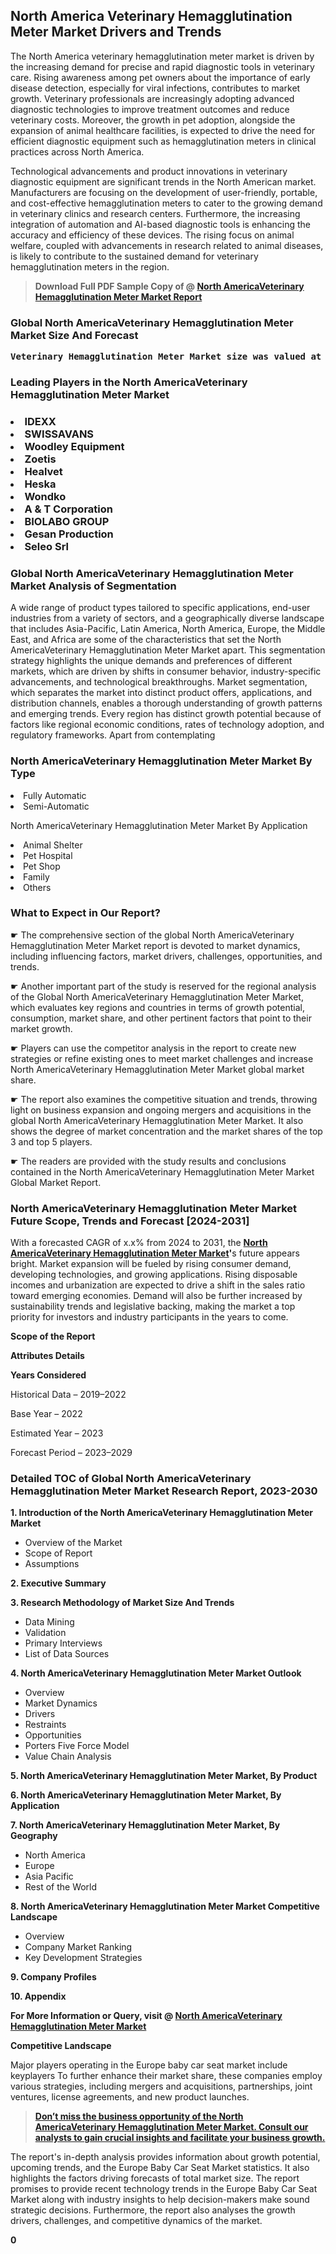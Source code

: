 <p><h2>North America Veterinary Hemagglutination Meter Market Drivers and Trends</h2><p>The North America veterinary hemagglutination meter market is driven by the increasing demand for precise and rapid diagnostic tools in veterinary care. Rising awareness among pet owners about the importance of early disease detection, especially for viral infections, contributes to market growth. Veterinary professionals are increasingly adopting advanced diagnostic technologies to improve treatment outcomes and reduce veterinary costs. Moreover, the growth in pet adoption, alongside the expansion of animal healthcare facilities, is expected to drive the need for efficient diagnostic equipment such as hemagglutination meters in clinical practices across North America.</p><p>Technological advancements and product innovations in veterinary diagnostic equipment are significant trends in the North American market. Manufacturers are focusing on the development of user-friendly, portable, and cost-effective hemagglutination meters to cater to the growing demand in veterinary clinics and research centers. Furthermore, the increasing integration of automation and AI-based diagnostic tools is enhancing the accuracy and efficiency of these devices. The rising focus on animal welfare, coupled with advancements in research related to animal diseases, is likely to contribute to the sustained demand for veterinary hemagglutination meters in the region.</p></p><blockquote id="" class=""><strong>Download Full PDF Sample Copy of @&nbsp;<a href="https://www.verifiedmarketreports.com/download-sample/?rid=232178&utm_source=GitHub-Jan&utm_medium=251" target="_blank">North AmericaVeterinary Hemagglutination Meter Market Report</a>&nbsp;&nbsp;</strong></blockquote><h3 id="" class=""><strong>Global&nbsp;North AmericaVeterinary Hemagglutination Meter Market Size And Forecast</strong></h3><pre class="reader-text-block__code-block"><strong>Veterinary Hemagglutination Meter Market size was valued at USD 0.15 Billion in 2022 and is projected to reach USD 0.25 Billion by 2030, growing at a CAGR of 7.5% from 2023 to 2030.</strong></pre><h3 id="" class="">Leading Players in the&nbsp;North AmericaVeterinary Hemagglutination Meter Market</h3><h3 class=""></Li><Li>IDEXX</Li><Li> SWISSAVANS</Li><Li> Woodley Equipment</Li><Li> Zoetis</Li><Li> Healvet</Li><Li> Heska</Li><Li> Wondko</Li><Li> A & T Corporation</Li><Li> BIOLABO GROUP</Li><Li> Gesan Production</Li><Li> Seleo Srl</h3><h3 id="" class="">Global&nbsp;North AmericaVeterinary Hemagglutination Meter Market Analysis of Segmentation</h3><p id="" class="">A wide range of product types tailored to specific applications, end-user industries from a variety of sectors, and a geographically diverse landscape that includes Asia-Pacific, Latin America, North America, Europe, the Middle East, and Africa are some of the characteristics that set the North AmericaVeterinary Hemagglutination Meter Market apart. This segmentation strategy highlights the unique demands and preferences of different markets, which are driven by shifts in consumer behavior, industry-specific advancements, and technological breakthroughs. Market segmentation, which separates the market into distinct product offers, applications, and distribution channels, enables a thorough understanding of growth patterns and emerging trends. Every region has distinct growth potential because of factors like regional economic conditions, rates of technology adoption, and regulatory frameworks. Apart from contemplating</p><h3 id="" class="">North AmericaVeterinary Hemagglutination Meter Market&nbsp;By Type</h3><p></Li><Li>Fully Automatic</Li><Li> Semi-Automatic</p><div class="" data-test-id=""><p>North AmericaVeterinary Hemagglutination Meter Market&nbsp;By Application</p></div><p class=""></Li><Li>Animal Shelter</Li><Li> Pet Hospital</Li><Li> Pet Shop</Li><Li> Family</Li><Li> Others</p><div class="" data-test-id=""><h3><span class="">What to Expect in Our Report?</span></h3></div><div class="" data-test-id=""><p><span class="">☛ The comprehensive section of the global North AmericaVeterinary Hemagglutination Meter Market report is devoted to market dynamics, including influencing factors, market drivers, challenges, opportunities, and trends.</span></p></div><div class="" data-test-id=""><p><span class="">☛ Another important part of the study is reserved for the regional analysis of the Global North AmericaVeterinary Hemagglutination Meter Market, which evaluates key regions and countries in terms of growth potential, consumption, market share, and other pertinent factors that point to their market growth.</span></p></div><div class="" data-test-id=""><p><span class="">☛ Players can use the competitor analysis in the report to create new strategies or refine existing ones to meet market challenges and increase North AmericaVeterinary Hemagglutination Meter Market global market share.</span></p></div><div class="" data-test-id=""><p><span class="">☛ The report also examines the competitive situation and trends, throwing light on business expansion and ongoing mergers and acquisitions in the global North AmericaVeterinary Hemagglutination Meter Market. It also shows the degree of market concentration and the market shares of the top 3 and top 5 players.</span></p></div><div class="" data-test-id=""><p><span class="">☛ The readers are provided with the study results and conclusions contained in the North AmericaVeterinary Hemagglutination Meter Market Global Market Report.</span></p></div><div class="" data-test-id=""><h3><span class="">North AmericaVeterinary Hemagglutination Meter Market Future Scope, Trends and Forecast [2024-2031]</span></h3></div><div class="" data-test-id=""><p><span class="">With a forecasted CAGR of x.x% from 2024 to 2031, the <strong><a href="https://www.verifiedmarketreports.com/download-sample/?rid=232178&utm_source=GitHub-Jan&utm_medium=251" target="_blank">North AmericaVeterinary Hemagglutination Meter Market</a>'</strong>s future appears bright. Market expansion will be fueled by rising consumer demand, developing technologies, and growing applications. Rising disposable incomes and urbanization are expected to drive a shift in the sales ratio toward emerging economies. Demand will also be further increased by sustainability trends and legislative backing, making the market a top priority for investors and industry participants in the years to come.</span></p><p id="ember66" class="ember-view reader-text-block__paragraph"><strong>Scope of the Report</strong></p><p id="ember67" class="ember-view reader-text-block__paragraph"><strong>Attributes Details</strong></p><p id="ember68" class="ember-view reader-text-block__paragraph"><strong>Years Considered</strong></p><p id="ember69" class="ember-view reader-text-block__paragraph">Historical Data &ndash; 2019&ndash;2022</p><p id="ember70" class="ember-view reader-text-block__paragraph">Base Year &ndash; 2022</p><p id="ember71" class="ember-view reader-text-block__paragraph">Estimated Year &ndash; 2023</p><p id="ember72" class="ember-view reader-text-block__paragraph">Forecast Period &ndash; 2023&ndash;2029</p></div><h3 id="" class="">Detailed TOC of Global North AmericaVeterinary Hemagglutination Meter Market Research Report, 2023-2030</h3><p id="" class=""><strong>1. Introduction of the North AmericaVeterinary Hemagglutination Meter Market</strong></p><ul><li>Overview of the Market</li><li>Scope of Report</li><li>Assumptions</li></ul><p id="" class=""><strong>2. Executive Summary</strong></p><p id="" class=""><strong>3. Research Methodology of Market Size And Trends</strong></p><ul><li>Data Mining</li><li>Validation</li><li>Primary Interviews</li><li>List of Data Sources</li></ul><p id="" class=""><strong>4. North AmericaVeterinary Hemagglutination Meter Market Outlook</strong></p><ul><li>Overview</li><li>Market Dynamics</li><li>Drivers</li><li>Restraints</li><li>Opportunities</li><li>Porters Five Force Model</li><li>Value Chain Analysis</li></ul><p id="" class=""><strong>5. North AmericaVeterinary Hemagglutination Meter Market, By Product</strong></p><p id="" class=""><strong>6. North AmericaVeterinary Hemagglutination Meter Market, By Application</strong></p><p id="" class=""><strong>7. North AmericaVeterinary Hemagglutination Meter Market, By Geography</strong></p><ul><li>North America</li><li>Europe</li><li>Asia Pacific</li><li>Rest of the World</li></ul><p id="" class=""><strong>8. North AmericaVeterinary Hemagglutination Meter Market Competitive Landscape</strong></p><ul><li>Overview</li><li>Company Market Ranking</li><li>Key Development Strategies</li></ul><p id="" class=""><strong>9. Company Profiles</strong></p><p id="" class=""><strong>10. Appendix</strong></p><p><strong>For More Information or Query, visit&nbsp;@ <a href="https://www.verifiedmarketreports.com/product/veterinary-hemagglutination-meter-market/" target="_blank">North AmericaVeterinary Hemagglutination Meter Market</a></strong></p><p id="ember61" class="ember-view reader-text-block__paragraph"><strong>Competitive Landscape</strong></p><p id="ember62" class="ember-view reader-text-block__paragraph">Major players operating in the Europe baby car seat market include keyplayers To further enhance their market share, these companies employ various strategies, including mergers and acquisitions, partnerships, joint ventures, license agreements, and new product launches.</p><blockquote id="ember63" class="ember-view reader-text-block__blockquote"><strong><a href="https://www.verifiedmarketreports.com/download-sample/?rid=232178&utm_source=GitHub-Jan&utm_medium=251" target="_blank">Don&rsquo;t miss the business opportunity of the North AmericaVeterinary Hemagglutination Meter Market. Consult our analysts to gain crucial insights and facilitate your business growth.</a></strong></blockquote><p id="ember64" class="ember-view reader-text-block__paragraph">The report's in-depth analysis provides information about growth potential, upcoming trends, and the Europe Baby Car Seat Market statistics. It also highlights the factors driving forecasts of total market size. The report promises to provide recent technology trends in the Europe Baby Car Seat Market along with industry insights to help decision-makers make sound strategic decisions. Furthermore, the report also analyses the growth drivers, challenges, and competitive dynamics of the market.</p><p class="ember-view reader-text-block__paragraph"><strong>0</strong></p>
